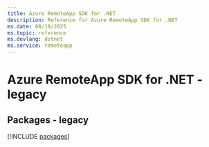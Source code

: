 ```yaml
---
title: Azure RemoteApp SDK for .NET
description: Reference for Azure RemoteApp SDK for .NET
ms.date: 08/19/2025
ms.topic: reference
ms.devlang: dotnet
ms.service: remoteapp
---
```

# Azure RemoteApp SDK for .NET - legacy
## Packages - legacy
[!INCLUDE [packages](remoteapp-index.md)]